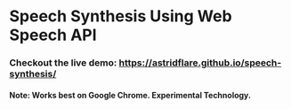 # Speech Synthesis Using Web Speech API

### Checkout the live demo: https://astridflare.github.io/speech-synthesis/ 

#### Note: Works best on Google Chrome. Experimental Technology. 

